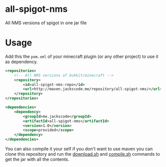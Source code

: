 # all-spigot-nms
All NMS versions of spigot in one jar file

# Usage
Add this the `pom.xml` of your minecraft plugin (or any other project) to use it as dependency.
```xml
<repositories>
    <!-- All NMS versions of bukkit/minecraft -->
    <repository>
        <id>all-spigot-nms-repo</id>
        <url>http://maven.jackscode.me/repository/all-spigot-nms/</url>
    </repository>
</repositories>

<dependencies>
    <dependency>
        <groupId>me.jackscode</groupId>
        <artifactId>all-spigot-nms</artifactId>
        <version>1.0</version>
        <scope>provided</scope>
    </dependency>
</dependencies>
```

You can also compile it your self if you don't want to use maven you can clone this repository
and run the [download.sh](./bash/download.sh) and [compile.sh](./bash/compile.sh) commands to get the jar with all the contents.